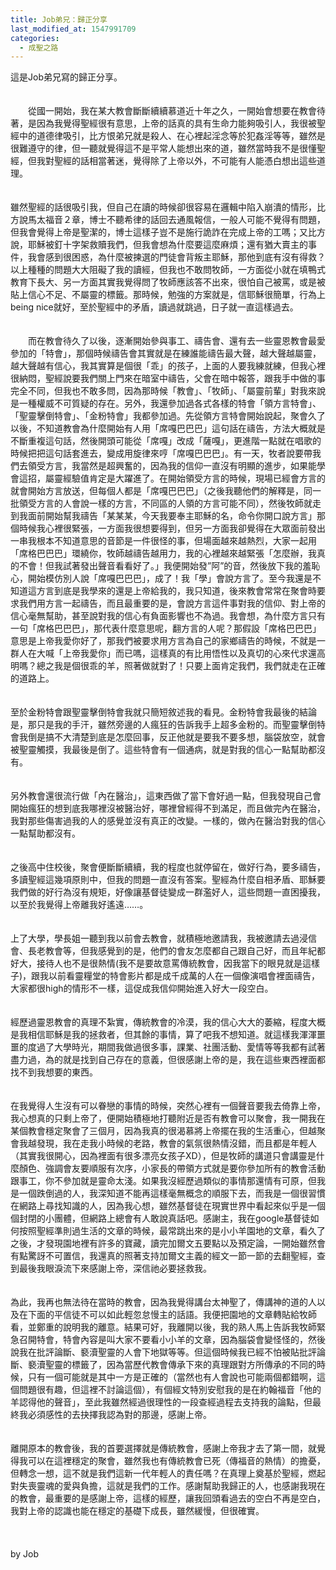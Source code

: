 ```yaml
---
title: Job弟兄：歸正分享
last_modified_at: 1547991709
categories:
  - 成聖之路
---
```


這是Job弟兄寫的歸正分享。<br><!--more--><br><br>　　從國一開始，我在某大教會斷斷續續慕道近十年之久，一開始會想要在教會待著，是因為我覺得聖經很有意思，上帝的話真的具有生命力能夠吸引人，我很被聖經中的道德律吸引，比方恨弟兄就是殺人、在心裡起淫念等於犯姦淫等等，雖然是很難遵守的律，但一聽就覺得這不是平常人能想出來的道，雖然當時我不是很懂聖經，但我對聖經的話相當著迷，覺得除了上帝以外，不可能有人能憑白想出這些道理。<br><br><br>雖然聖經的話很吸引我，但自己在讀的時候卻很容易在邏輯中陷入崩潰的情形，比方說馬太福音２章，博士不聽希律的話回去通風報信，一般人可能不覺得有問題，但我會覺得上帝是聖潔的，博士這樣子豈不是施行詭詐在完成上帝的工嗎；又比方說，耶穌被釘十字架救贖我們，但我會想為什麼要這麼麻煩；還有猶大賣主的事件，我會感到很困惑，為什麼被揀選的門徒會背叛主耶穌，那他到底有沒有得救？以上種種的問題大大阻礙了我的讀經，但我也不敢問牧師，一方面從小就在填鴨式教育下長大、另一方面其實我覺得問了牧師應該答不出來，很怕自己被罵，或是被貼上信心不足、不屬靈的標籤。那時候，勉強的方案就是，信耶穌很簡單，行為上being nice就好，至於聖經中的矛盾，讀過就跳過，日子就一直這樣過去。<br><br><br>　　而在教會待久了以後，逐漸開始參與事工、禱告會、還有去一些靈恩教會最愛參加的「特會」，那個時候禱告會其實就是在練誰能禱告最大聲，越大聲越屬靈，越大聲越有信心，我其實算是個很「乖」的孩子，上面的人要我練就練，但我心裡很納悶，聖經說要我們關上門來在暗室中禱告，父會在暗中報答，跟我手中做的事完全不同，但我也不敢多問，因為那時候「教會」、「牧師」、「屬靈前輩」對我來說是一種權威不可質疑的存在。另外，我還參加過各式各樣的特會「領方言特會」、「聖靈擊倒特會」、「金粉特會」我都參加過。先從領方言特會開始說起，聚會久了以後，不知道教會為什麼開始有人用「席嘎巴巴巴」這句話在禱告，方法大概就是不斷重複這句話，然後開頭可能從「席嘎」改成「薩嘎」，更進階一點就在唱歌的時候把把這句話套進去，變成用旋律來哼「席嘎巴巴巴」。有一天，牧者說要帶我們去領受方言，我當然是超興奮的，因為我的信仰一直沒有明顯的進步，如果能學會這招，屬靈經驗值肯定是大躍進了。在開始領受方言的時候，現場已經會方言的就會開始方言放送，但每個人都是「席嘎巴巴巴」（之後我聽他們的解釋是，同一批領受方言的人會說一樣的方言，不同區的人領的方言可能不同），然後牧師就走到我面前開始幫我禱告「某某某，今天我要奉主耶穌的名，命令你開口說方言」那個時候我心裡很緊張，一方面我很想要得到，但另一方面我卻覺得在大眾面前發出一串我根本不知道意思的音節是一件很怪的事，但場面越來越熱烈，大家一起用「席格巴巴巴」環繞你，牧師越禱告越用力，我的心裡越來越緊張「怎麼辦，我真的不會！但我試著發出聲音看看好了。」我便開始發”阿”的音，然後放下我的羞恥心，開始模仿別人說「席嘎巴巴巴」，成了！我「學」會說方言了。至今我還是不知道這方言到底是我學來的還是上帝給我的，我只知道，後來教會常常在聚會時要求我們用方言一起禱告，而且最重要的是，會說方言這件事對我的信仰、對上帝的信心毫無幫助，甚至說對我的信心有負面影響也不為過。我會想，為什麼方言只有一句「席格巴巴巴」，那代表什麼意思呢，翻方言的人呢？那假設「席格巴巴巴」意思是上帝我愛你好了，那我們被要求用方言為自己的家鄉禱告的時候，不就是一群人在大喊「上帝我愛你」而已嗎，這樣真的有比用悟性以及真切的心來代求還高明嗎？總之我是個很乖的羊，照著做就對了！只要上面肯定我們，我們就走在正確的道路上。<br><br><br>	至於金粉特會跟聖靈擊倒特會我就只簡短敘述我的看見。金粉特會我最後的結論是，那只是我的手汗，雖然旁邊的人瘋狂的告訴我手上超多金粉的。而聖靈擊倒特會我倒是搞不大清楚到底是怎麼回事，反正他就是要我不要多想，腦袋放空，就會被聖靈觸摸，我最後是倒了。這些特會有一個通病，就是對我的信心一點幫助都沒有。<br><br><br>	另外教會還很流行做「內在醫治」，這東西做了當下會好過一點，但我發現自己會開始瘋狂的想到底我哪裡沒被醫治好，哪裡曾經得不到滿足，而且做完內在醫治，我對那些傷害過我的人的感覺並沒有真正的改變。一樣的，做內在醫治對我的信心一點幫助都沒有。<br><br><br>	之後高中住校後，聚會便斷斷續續，我的程度也就停留在，做好行為，要多禱告，多讀聖經這幾項原則中，但我的問題一直沒有答案。聖經為什麼自相矛盾、耶穌要我們做的好行為沒有規矩，好像讓基督徒變成一群濫好人，這些問題一直困擾我，以至於我覺得上帝離我好遙遠……。<br><br><br>	上了大學，學長姐一聽到我以前會去教會，就積極地邀請我，我被邀請去過浸信會、長老教會等，但我感覺到的是，他們的會友怎麼都自己跟自己好，而且年紀都好大，接待人也不是很熱情(我不是要故意罵傳統教會，因我當下的眼見就是這樣子)，跟我以前看靈糧堂的特會影片都是成千成萬的人在一個像演唱會裡面禱告，大家都很high的情形不一樣，這促成我信仰開始進入好大一段空白。<br><br><br>	經歷過靈恩教會的真理不紮實，傳統教會的冷漠，我的信心大大的萎縮，程度大概是我相信耶穌是我的拯救者，但其餘的事情，算了吧我不想知道。就這樣我渾渾噩噩的度過了大學時光，期間我做過很多事，課業、社團活動、愛情等等我都有試著盡力過，為的就是找到自己存在的意義，但很感謝上帝的是，我在這些東西裡面都找不到我想要的東西。<br><br><br>	在我覺得人生沒有可以眷戀的事情的時候，突然心裡有一個聲音要我去倚靠上帝，我心想真的只剩上帝了，便開始積極地打聽附近是否有教會可以聚會，我一開我在某個教會穩定聚會了三個月，因為我真的很渴慕將上帝擺在我的生活重心，但越聚會我越發現，我在走我小時候的老路，教會的氣氛很熱情沒錯，而且都是年輕人（其實我很開心，因為裡面有很多漂亮女孩子XD），但是牧師的講道只會講靈是什麼顏色、強調會友要順服有次序，小家長的帶領方式就是要你參加所有的教會活動跟事工，你不參加就是靈命太淺。如果我沒經歷過類似的事情那還情有可原，但我是一個跌倒過的人，我深知道不能再這樣毫無概念的順服下去，而我是一個很習慣在網路上尋找知識的人，因為我心想，雖然基督徒在現實世界中看起來似乎是一個個封閉的小團體，但網路上總會有人敢說真話吧。感謝主，我在google基督徒如何按照聖經準則過生活的文章的時候，最常跳出來的是小小羊園地的文章，看久了之後，才發現園地裡有許多的寶藏，讀完加爾文五要點以及預定論，一開始雖然會有點驚訝不可置信，我還真的照著支持加爾文主義的經文一節一節的去翻聖經，查到最後我眼淚流下來感謝上帝，深信祂必要拯救我。<br><br><br>	為此，我再也無法待在當時的教會，因為我覺得講台太神聖了，傳講神的道的人以及在下面的平信徒不可以如此輕忽怠慢主的話語。我便把園地的文章轉貼給牧師看，並鄭重的說明我的離意。結果可好，我離開以後，我的熟人馬上告訴我牧師緊急召開特會，特會內容是叫大家不要看小小羊的文章，因為腦袋會變怪怪的，然後說我在批評論斷、褻瀆聖靈的人會下地獄等等。但這個時候我已經不怕被貼批評論斷、褻瀆聖靈的標籤了，因為當歷代教會傳承下來的真理跟對方所傳承的不同的時候，只有一個可能就是其中一方是正確的（當然也有人會說也可能兩個都錯啊，這個問題很有趣，但這裡不討論這個），有個經文特別安慰我的是在約翰福音「他的羊認得他的聲音」，至此我雖然經過很理性的一段查經過程去支持我的論點，但最終我必須感性的去抉擇我認為對的那邊，感謝上帝。<br><br><br>	離開原本的教會後，我的首要選擇就是傳統教會，感謝上帝我才去了第一間，就覺得我可以在這裡穩定的聚會，雖然我也有傳統教會已死（傳福音的熱情）的擔憂，但轉念一想，這不就是我們這新一代年輕人的責任嗎？在真理上奠基於聖經，燃起對失喪靈魂的愛與負擔，這就是我們的工作。感謝幫助我歸正的人，也感謝我現在的教會，最重要的是感謝上帝，這樣的經歷，讓我回頭看過去的空白不再是空白，我對上帝的認識也能在穩定的基礎下成長，雖然緩慢，但很確實。<br><br><br><br>by Job<br><br><br><br><br><br><br>
